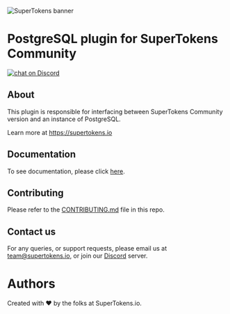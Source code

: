 ![SuperTokens banner](https://raw.githubusercontent.com/supertokens/supertokens-logo/master/images/Artboard%20%E2%80%93%2027%402x.png)

# PostgreSQL plugin for SuperTokens Community

<a href="https://supertokens.io/discord">
<img src="https://img.shields.io/discord/603466164219281420.svg?logo=discord"
    alt="chat on Discord"></a>

## About

This plugin is responsible for interfacing between SuperTokens Community version and an instance of PostgreSQL.

Learn more at https://supertokens.io

## Documentation

To see documentation, please click [here](https://supertokens.io/docs/community/introduction).

## Contributing

Please refer to
the [CONTRIBUTING.md](https://github.com/supertokens/supertokens-postgresql-plugin/blob/master/CONTRIBUTING.md) file in
this repo.

## Contact us

For any queries, or support requests, please email us at team@supertokens.io, or join
our [Discord](supertokens.io/discord) server.

# Authors

Created with :heart: by the folks at SuperTokens.io.
